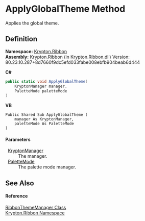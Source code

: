# ApplyGlobalTheme Method


Applies the global theme.



## Definition
**Namespace:** <a href="1e9bc734-cff9-e9b8-f013-94cdac669794.md">Krypton.Ribbon</a>  
**Assembly:** Krypton.Ribbon (in Krypton.Ribbon.dll) Version: 80.23.10.287+8d7660f9dc5efd033fabe008ebfb904beab6d444

**C#**
``` C#
public static void ApplyGlobalTheme(
	KryptonManager manager,
	PaletteMode paletteMode
)
```
**VB**
``` VB
Public Shared Sub ApplyGlobalTheme ( 
	manager As KryptonManager,
	paletteMode As PaletteMode
)
```



#### Parameters
<dl><dt>  <a href="fd000c89-b24b-9dde-c880-bccf31b10060.md">KryptonManager</a></dt><dd>The manager.</dd><dt>  <a href="5a763116-fcba-0451-7e14-4d1c25fa237f.md">PaletteMode</a></dt><dd>The palette mode manager.</dd></dl>

## See Also


#### Reference
<a href="7f4727b0-6564-3556-210e-c82c0af896f8.md">RibbonThemeManager Class</a>  
<a href="1e9bc734-cff9-e9b8-f013-94cdac669794.md">Krypton.Ribbon Namespace</a>  
